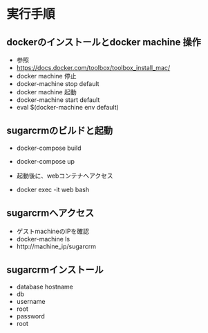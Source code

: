 実行手順
====

dockerのインストールとdocker machine 操作
-----
* 参照
 * https://docs.docker.com/toolbox/toolbox_install_mac/
* docker machine 停止
 * docker-machine stop default
* docker machine 起動
 * docker-machine start default
 * eval $(docker-machine env default)

sugarcrmのビルドと起動
----
* docker-compose build
* docker-compose up

* 起動後に、webコンテナへアクセス
 * docker exec -it web bash

sugarcrmへアクセス
----
* ゲストmachineのIPを確認
 * docker-machine ls
* http://machine_ip/sugarcrm


sugarcrmインストール
----

* database hostname
 * db
* username
 * root
* password
 * root



